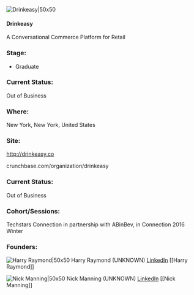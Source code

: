 

![Drinkeasy|50x50](https://apimg.techstars.com/connect/images/image_files/58484b9a808320909d000001/original/drinkeasy_app_icon.png)

#### Drinkeasy
A Conversational Commerce Platform for Retail

### Stage: 
 - Graduate 

### Current Status: 
Out of Business

### Where:
New York, New York, United States

### Site:
http://drinkeasy.co



crunchbase.com/organization/drinkeasy

### Current Status: 
Out of Business

### Cohort/Sessions: 
Techstars Connection in partnership with ABinBev, in Connection 2016 Winter

### Founders: 

![Harry Raymond|50x50](https://apimg.techstars.com/connect/images/image_files/57d1940ebbe36f93e900002e/original/395148_4340309429543_1318971877_n.jpg) Harry Raymond (UNKNOWN) [LinkedIn](https://linkedin.com/in/hraymond) [[Harry Raymond]]

![Nick Manning|50x50](https://apimg.techstars.com/connect/images/image_files/58493bb0808320909d00000a/original/nick-may-2014.jpg) Nick Manning (UNKNOWN) [LinkedIn](https://linkedin.com/in/nicholasmanning) [[Nick Manning]]


